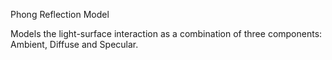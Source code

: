 Phong Reflection Model

Models the light-surface interaction as a combination of three components:
Ambient, Diffuse and Specular.
